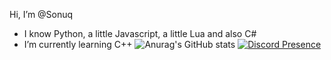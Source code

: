 Hi, I’m @Sonuq

- I know Python, a little Javascript, a little Lua and also C#
- I’m currently learning C++ 
![Anurag's GitHub stats](https://github-readme-stats.vercel.app/api?username=Sonuq&show_icons=true&theme=tokyonight)
[![Discord Presence](https://lanyard-profile-readme.vercel.app/api/822579164749627462)](https://discord.com/users/822579164749627462)

